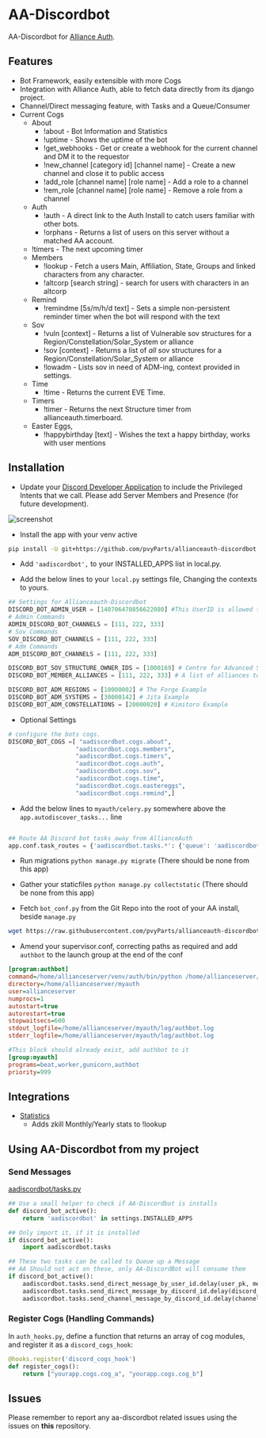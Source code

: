# AA-Discordbot

AA-Discordbot for [Alliance Auth](https://gitlab.com/allianceauth/allianceauth).

## Features

* Bot Framework, easily extensible with more Cogs
* Integration with Alliance Auth, able to fetch data directly from its django project.
* Channel/Direct messaging feature, with Tasks and a Queue/Consumer
* Current Cogs
  * About
    * !about - Bot Information and Statistics
    * !uptime - Shows the uptime of the bot
    * !get_webhooks - Get or create a webhook for the current channel and DM it to the requestor
    * !new_channel [category id] [channel name] - Create a new channel and close it to public access
    * !add_role [channel name] [role name] - Add a role to a channel
    * !rem_role [channel name] [role name] - Remove a role from a channel
  * Auth
    * !auth - A direct link to the Auth Install to catch users familiar with other bots.
    * !orphans - Returns a list of users on this server without a matched AA account.
  * !timers - The next upcoming timer
  * Members
    * !lookup - Fetch a users Main, Affiliation, State, Groups and linked characters from any character.
    * !altcorp [search string] - search for users with characters in an altcorp
  * Remind
    * !remindme [5s/m/h/d text] - Sets a simple non-persistent reminder timer when the bot will respond with the text
  * Sov
    * !vuln [context] - Returns a list of Vulnerable sov structures for a Region/Constellation/Solar_System or alliance
    * !sov [context] - Returns a list of _all_ sov structures for a Region/Constellation/Solar_System or alliance
    * !lowadm - Lists sov in need of ADM-ing, context provided in settings.
  * Time
    * !time - Returns the current EVE Time.
  * Timers
    * !timer - Returns the next Structure timer from allianceauth.timerboard.
  * Easter Eggs,
    * !happybirthday [text] - Wishes the text a happy birthday, works with user mentions

## Installation

* Update your [Discord Developer Application](https://discord.com/developers/applications) to include the Privileged Intents that we call. Please add Server Members and Presence (for future development).

![screenshot](https://imgur.com/3Sr4yFZ)

* Install the app with your venv active

```bash
pip install -U git+https://github.com/pvyParts/allianceauth-discordbot.git
```

* Add `'aadiscordbot',` to your INSTALLED_APPS list in local.py.

* Add the below lines to your `local.py` settings file, Changing the contexts to yours.

 ```python
## Settings for Allianceauth-Discordbot
DISCORD_BOT_ADMIN_USER = [140706470856622080] #This UserID is allowed to run any command
# Admin Commands
ADMIN_DISCORD_BOT_CHANNELS = [111, 222, 333]
# Sov Commands
SOV_DISCORD_BOT_CHANNELS = [111, 222, 333]
# Adm Commands
ADM_DISCORD_BOT_CHANNELS = [111, 222, 333]

DISCORD_BOT_SOV_STRUCTURE_OWNER_IDS = [1000169] # Centre for Advanced Studies example
DISCORD_BOT_MEMBER_ALLIANCES = [111, 222, 333] # A list of alliances to be considered "Mains"

DISCORD_BOT_ADM_REGIONS = [10000002] # The Forge Example
DISCORD_BOT_ADM_SYSTEMS = [30000142] # Jita Example
DISCORD_BOT_ADM_CONSTELLATIONS = [20000020] # Kimitoro Example
```
* Optional Settings
 ```python
# configure the bots cogs.
DISCORD_BOT_COGS =[ "aadiscordbot.cogs.about",
                    "aadiscordbot.cogs.members",
                    "aadiscordbot.cogs.timers",
                    "aadiscordbot.cogs.auth",
                    "aadiscordbot.cogs.sov",
                    "aadiscordbot.cogs.time",
                    "aadiscordbot.cogs.eastereggs",
                    "aadiscordbot.cogs.remind",]
```

* Add the below lines to `myauth/celery.py` somewhere above the `app.autodiscover_tasks...` line

```python

## Route AA Discord bot tasks away from AllianceAuth
app.conf.task_routes = {'aadiscordbot.tasks.*': {'queue': 'aadiscordbot'}}
```

* Run migrations `python manage.py migrate` (There should be none from this app)
* Gather your staticfiles `python manage.py collectstatic` (There should be none from this app)

* Fetch `bot_conf.py` from the Git Repo into the root of your AA install, beside `manage.py`

```bash
wget https://raw.githubusercontent.com/pvyParts/allianceauth-discordbot/master/bot_conf.py
```

* Amend your supervisor.conf, correcting paths as required and add `authbot` to the launch group at the end of the conf

```ini
[program:authbot]
command=/home/allianceserver/venv/auth/bin/python /home/allianceserver/myauth/bot_conf.py
directory=/home/allianceserver/myauth
user=allianceserver
numprocs=1
autostart=true
autorestart=true
stopwaitsecs=600
stdout_logfile=/home/allianceserver/myauth/log/authbot.log
stderr_logfile=/home/allianceserver/myauth/log/authbot.log
```

```ini
#This block should already exist, add authbot to it
[group:myauth]
programs=beat,worker,gunicorn,authbot
priority=999
```

## Integrations
* [Statistics](https://github.com/pvyParts/aa-statistics)
  * Adds zkill Monthly/Yearly stats to !lookup

## Using AA-Discordbot from my project

### Send Messages
[aadiscordbot/tasks.py](https://github.com/pvyParts/allianceauth-discordbot/blob/master/aadiscordbot/tasks.py)

```python
## Use a small helper to check if AA-Discordbot is installs
def discord_bot_active():
    return 'aadiscordbot' in settings.INSTALLED_APPS

## Only import it, if it is installed
if discord_bot_active():
    import aadiscordbot.tasks

## These two tasks can be called to Queue up a Message
## AA Should not act on these, only AA-DiscordBot will consume them
if discord_bot_active():
    aadiscordbot.tasks.send_direct_message_by_user_id.delay(user_pk, message_content)
    aadiscordbot.tasks.send_direct_message_by_discord_id.delay(discord_user_id, message_content)
    aadiscordbot.tasks.send_channel_message_by_discord_id.delay(channel_id, message_content, embed=False)
```

### Register Cogs (Handling Commands)

In `auth_hooks.py`, define a function that returns an array of cog modules, and register it as a `discord_cogs_hook`:
```python
@hooks.register('discord_cogs_hook')
def register_cogs():
    return ["yourapp.cogs.cog_a", "yourapp.cogs.cog_b"]
```


## Issues

Please remember to report any aa-discordbot related issues using the issues on **this** repository.
